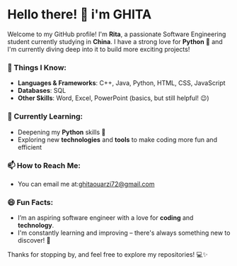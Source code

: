 
# Hello there! 👋 i'm GHITA 

Welcome to my GitHub profile! I'm **Rita**, a passionate Software Engineering student currently studying in **China**. I have a strong love for **Python** 🐍 and I'm currently diving deep into it to build more exciting projects!

### 🚀 Things I Know:
- **Languages & Frameworks**: C++, Java, Python, HTML, CSS, JavaScript
- **Databases**: SQL
- **Other Skills**: Word, Excel, PowerPoint (basics, but still helpful! 😉)
### 🌱 Currently Learning:
- Deepening my **Python** skills 🐍
- Exploring new **technologies** and **tools** to make coding more fun and efficient
### 📫 How to Reach Me:
- You can email me at:ghitaouarzi72@gmail.com
### 😄 Fun Facts:
- I’m an aspiring software engineer with a love for **coding** and **technology**.
- I'm constantly learning and improving – there's always something new to discover! 🌟

Thanks for stopping by, and feel free to explore my repositories! 💻✨

